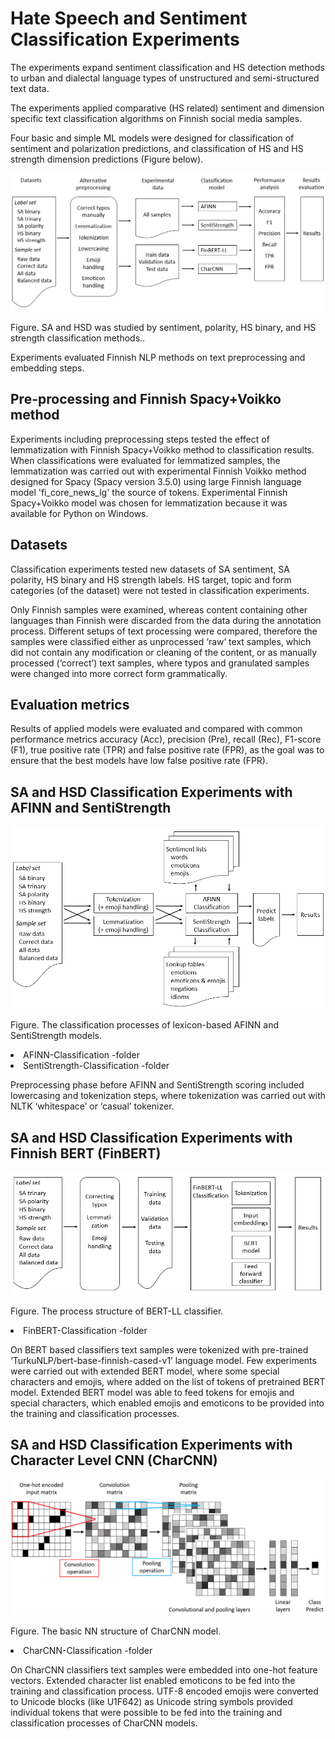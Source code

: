 # Hate Speech and Sentiment Classification Experiments

The experiments expand sentiment classification and HS detection methods to urban and dialectal language types of unstructured and semi-structured text data. 

The experiments applied comparative (HS related) sentiment and dimension specific text classification algorithms on Finnish social media samples. 

Four basic and simple ML models were designed for classification of sentiment and polarization predictions, 
and classification of HS and HS strength dimension predictions (Figure below). 

![Alt text](images/classification_models.png)

Figure. SA and HSD was studied by sentiment, polarity, HS binary, and HS strength classification methods..



Experiments evaluated Finnish NLP methods on text preprocessing and embedding steps. 

## Pre-processing and Finnish Spacy+Voikko method

Experiments including preprocessing steps tested the effect of lemmatization with Finnish Spacy+Voikko method to classification results.
When classifications were evaluated for lemmatized samples, the lemmatization was carried out with experimental Finnish Voikko method 
designed for Spacy (Spacy version 3.5.0) using large Finnish language model 'fi_core_news_lg' the source of tokens. 
Experimental Finnish Spacy+Voikko model was chosen for lemmatization because it was available for Python on Windows.


## Datasets

Classification experiments tested new datasets of SA sentiment, SA polarity, HS binary and HS strength labels. 
HS target, topic and form categories (of the dataset) were not tested in classification experiments.  

Only Finnish samples were examined, whereas content containing other languages than Finnish were discarded from the data during the annotation process. 
Different setups of text processing were compared, 
therefore the samples were classified either as unprocessed ‘raw’ text samples, which did not contain any modification or cleaning of the content, 
or as manually processed (‘correct’) text samples, where typos and granulated samples were changed into more correct form grammatically.

## Evaluation metrics

Results of applied models were evaluated and compared with common performance metrics 
accuracy (Acc), precision (Pre), recall (Rec), F1-score (F1), true positive rate (TPR) and false positive rate (FPR), 
as the goal was to ensure that the best models have low false positive rate (FPR).

## SA and HSD Classification Experiments with AFINN and SentiStrength

![Alt text](images/lexicon_based_models.png)

Figure. The classification processes of lexicon-based AFINN and SentiStrength models.

<li>   AFINN-Classification -folder
<li>   SentiStrength-Classification -folder

Preprocessing phase before AFINN and SentiStrength scoring included lowercasing and tokenization steps, 
where tokenization was carried out with NLTK ‘whitespace’ or ‘casual’ tokenizer. 



## SA and HSD Classification Experiments with Finnish BERT (FinBERT)

![Alt text](images/BERT_LL_model.png)

Figure. The process structure of BERT-LL classifier.

<li>   FinBERT-Classification -folder

On BERT based classifiers text samples were tokenized with pre-trained ‘TurkuNLP/bert-base-finnish-cased-v1’ language model. 
Few experiments were carried out with extended BERT model, where some special characters and emojis, where added on the list of tokens of pretrained BERT model. 
Extended BERT model was able to feed tokens for emojis and special characters, 
which enabled emojis and emoticons to be provided into the training and classification processes.



## SA and HSD Classification Experiments with Character Level CNN (CharCNN)

![Alt text](images/CharCNN_model.png)

Figure. The basic NN structure of CharCNN model.

<li>   CharCNN-Classification -folder

On CharCNN classifiers text samples were embedded into one-hot feature vectors. 
Extended character list enabled emoticons to be fed into the training and classification process. 
UTF-8 encoded emojis were converted to Unicode blocks (like U1F642) as Unicode string symbols provided individual tokens 
that were possible to be fed into the training and classification processes of CharCNN models.
